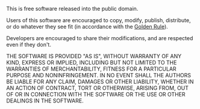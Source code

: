 This is free software released into the public domain.

Users of this software are encouraged to copy, modify, publish, distribute, or do whatever they see fit (in accordance with the [Golden Rule](http://en.wikipedia.org/wiki/Golden_Rule)).

Developers are encouraged to share their modifications, and are respected even if they don't.

THE SOFTWARE IS PROVIDED "AS IS", WITHOUT WARRANTY OF ANY KIND, EXPRESS OR IMPLIED, INCLUDING BUT NOT LIMITED TO THE WARRANTIES OF MERCHANTABILITY, FITNESS FOR A PARTICULAR PURPOSE AND NONINFRINGEMENT. IN NO EVENT SHALL THE AUTHORS BE LIABLE FOR ANY CLAIM, DAMAGES OR OTHER LIABILITY, WHETHER IN AN ACTION OF CONTRACT, TORT OR OTHERWISE, ARISING FROM, OUT OF OR IN CONNECTION WITH THE SOFTWARE OR THE USE OR OTHER DEALINGS IN THE SOFTWARE.